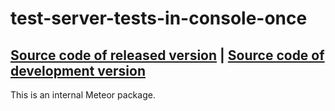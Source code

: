# test-server-tests-in-console-once
[Source code of released version](https://github.com/meteor/meteor/tree/master/packages/test-server-tests-in-console-once) | [Source code of development version](https://github.com/meteor/meteor/tree/master/packages/test-server-tests-in-console-once)
---

This is an internal Meteor package.